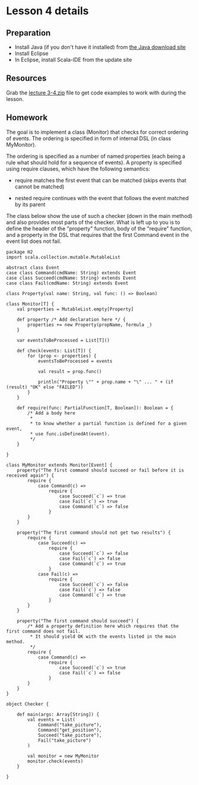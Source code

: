 # Lesson 4 details #

## Preparation ##

  * Install Java (if you don't have it installed) from [the Java download site](http://www.oracle.com/technetwork/java/javase/downloads/index.html)
  * Install Eclipse
  * In Eclipse, install Scala-IDE from the update site

## Resources ##

Grab the [lecture 3-4.zip](http://code.google.com/p/concepts-of-modern-programming-languages/downloads/detail?name=lecture3-4.zip&can=2&q=) file to get code examples to work with during the lesson.

## Homework ##

The goal is to implement a class (Monitor) that checks for correct ordering of events. The ordering is specified in form of internal DSL (in class MyMonitor).

The ordering is specified as a number of named properties (each being a rule what should hold for a sequence of events). A property is specified using require clauses, which have the following semantics:

- require matches the first event that can be matched (skips events that cannot be matched)

- nested require continues with the event that follows the event matched by its parent

The class below show the use of such a checker (down in the main method) and also provides most parts of the checker. What is left up to you is to define the header of the "property" function, body of the "require" function, and a property in the DSL that requires that the first Command event in the event list does not fail.

```
package H2
import scala.collection.mutable.MutableList

abstract class Event
case class Command(cmdName: String) extends Event
case class Succeed(cmdName: String) extends Event
case class Fail(cmdName: String) extends Event

class Property(val name: String, val func: () => Boolean)

class Monitor[T] {
	val properties = MutableList.empty[Property]
	
	def property /* Add declaration here */ {
		properties += new Property(propName, formula _)
	}
	
	var eventsToBeProcessed = List[T]()
	
	def check(events: List[T]) {
		for (prop <- properties) {
			eventsToBeProcessed = events
		
			val result = prop.func()
			
			println("Property \"" + prop.name + "\" ... " + (if (result) "OK" else "FAILED"))
		}
	}

	def require(func: PartialFunction[T, Boolean]): Boolean = {
		/* Add a body here
		 * 
		 * to know whether a partial function is defined for a given event,
		 * use func.isDefinedAt(event).
		 */		
	}
	
}

class MyMonitor extends Monitor[Event] {
	property("The first command should succeed or fail before it is received again") {
		require {
			case Command(c) => 
				require {
					case Succeed(`c`) => true
					case Fail(`c`) => true
					case Command(`c`) => false
				}
		}
	}

	property("The first command should not get two results") {
		require {
			case Succeed(c) => 
				require {
					case Succeed(`c`) => false
					case Fail(`c`) => false
					case Command(`c`) => true
				}
			case Fail(c) => 
				require {
					case Succeed(`c`) => false
					case Fail(`c`) => false
					case Command(`c`) => true
				}
		}
	}

	property("The first command should succeed") {
		/* Add a property definition here which requires that the first command does not fail.
		 * It should yield OK with the events listed in the main method.
		 */
		require {
			case Command(c) => 
				require {
					case Succeed(`c`) => true
					case Fail(`c`) => false
				}
		}
	}
}

object Checker {

	def main(args: Array[String]) {
		val events = List(
			Command("take_picture"),
			Command("get_position"),
			Succeed("take_picture"),
			Fail("take_picture")
		)
		
		val monitor = new MyMonitor
		monitor.check(events)
	}

}
```